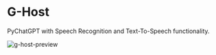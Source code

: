 # G-Host
PyChatGPT with Speech Recognition and Text-To-Speech functionality.

![g-host-preview](https://user-images.githubusercontent.com/48402736/227199429-07951e5e-8f06-4a9c-9db4-02716d75de77.png)

